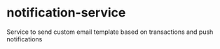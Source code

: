 # notification-service
Service to send custom email template based on transactions and push notifications 
